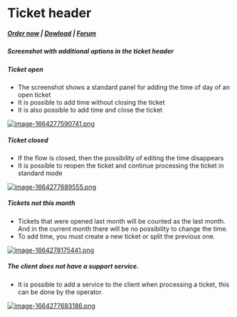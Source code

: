 # Ticket header

#####  [Order now](https://panel.puqcloud.com/index.php?rp=/store/whmcs-module-support-by-time) | [Dowload](https://download.puqcloud.com/WHMCS/servers/PUQ_WHMCS-Support-by-time/) | [Forum](https://forum.puqcloud.com/viewforum.php?f=16&sid=70e2200ace4c96111dceb1ef1a4b6393)

##### Screenshot with additional options in the ticket header

##### Ticket open

- The screenshot shows a standard panel for adding the time of day of an open ticket
- It is possible to add time without closing the ticket
- It is also possible to add time and close the ticket

[![image-1664277590741.png](https://doc.puq.info/uploads/images/gallery/2022-09/scaled-1680-/image-1664277590741.png)](https://doc.puq.info/uploads/images/gallery/2022-09/image-1664277590741.png)

##### Ticket closed

- If the flow is closed, then the possibility of editing the time disappears
- It is possible to reopen the ticket and continue processing the ticket in standard mode

[![image-1664277689555.png](https://doc.puq.info/uploads/images/gallery/2022-09/scaled-1680-/image-1664277689555.png)](https://doc.puq.info/uploads/images/gallery/2022-09/image-1664277689555.png)

##### Tickets not this month

- Tickets that were opened last month will be counted as the last month. And in the current month there will be no possibility to change the time.
- To add time, you must create a new ticket or split the previous one.

[![image-1664278175441.png](https://doc.puq.info/uploads/images/gallery/2022-09/scaled-1680-/image-1664278175441.png)](https://doc.puq.info/uploads/images/gallery/2022-09/image-1664278175441.png)

##### The client does not have a support service.

- It is possible to add a service to the client when processing a ticket, this can be done by the operator.

[![image-1664277683186.png](https://doc.puq.info/uploads/images/gallery/2022-09/scaled-1680-/image-1664277683186.png)](https://doc.puq.info/uploads/images/gallery/2022-09/image-1664277683186.png)